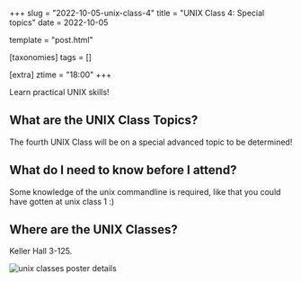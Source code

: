 +++
slug = "2022-10-05-unix-class-4"
title = "UNIX Class 4: Special topics"
date = 2022-10-05

template = "post.html"

[taxonomies]
tags = []

[extra]
ztime = "18:00"
+++

Learn practical UNIX skills!

<!-- more -->

## What are the UNIX Class Topics?

The fourth UNIX Class will be on a special advanced topic to be determined!

## What do I need to know before I attend?

Some knowledge of the unix commandline is required, like that you could have gotten at unix class 1 :)

## Where are the UNIX Classes?

Keller Hall 3-125.

![unix classes poster details](/static/events/2022/unix.jpg)